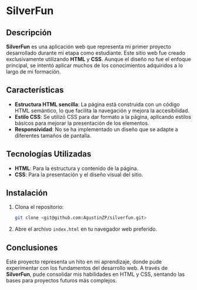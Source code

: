# SilverFun

## Descripción

**SilverFun** es una aplicación web que representa mi primer proyecto desarrollado durante mi etapa como estudiante. Este sitio web fue creado exclusivamente utilizando **HTML** y **CSS**. Aunque el diseño no fue el enfoque principal, se intentó aplicar muchos de los conocimientos adquiridos a lo largo de mi formación.

## Características

- **Estructura HTML sencilla**: La página está construida con un código HTML semántico, lo que facilita la navegación y mejora la accesibilidad.
- **Estilo CSS**: Se utilizó CSS para dar formato a la página, aplicando estilos básicos para mejorar la presentación de los elementos.
- **Responsividad**: No se ha implementado un diseño que se adapte a diferentes tamaños de pantalla.

## Tecnologías Utilizadas

- **HTML**: Para la estructura y contenido de la página.
- **CSS**: Para la presentación y el diseño visual del sitio.

## Instalación

1. Clona el repositorio:
   ```bash
   git clone <git@github.com:AgustinZP/silverfun.git>
  2. Abre el archivo `index.html` en tu navegador web preferido.

##  Conclusiones

Este proyecto representa un hito en mi aprendizaje, donde pude experimentar con los fundamentos del desarrollo web. A través de **SilverFun**, pude consolidar mis habilidades en HTML y CSS, sentando las bases para proyectos futuros más complejos.
